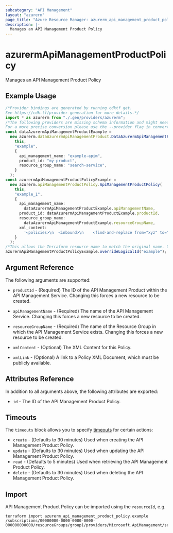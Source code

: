```yaml
---
subcategory: "API Management"
layout: "azurerm"
page_title: "Azure Resource Manager: azurerm_api_management_product_policy"
description: |-
  Manages an API Management Product Policy
---
```


# azurermApiManagementProductPolicy

Manages an API Management Product Policy

## Example Usage

```typescript
/*Provider bindings are generated by running cdktf get.
See https://cdk.tf/provider-generation for more details.*/
import * as azurerm from "./.gen/providers/azurerm";
/*The following providers are missing schema information and might need manual adjustments to synthesize correctly: azurerm.
For a more precise conversion please use the --provider flag in convert.*/
const dataAzurermApiManagementProductExample =
  new azurerm.dataAzurermApiManagementProduct.DataAzurermApiManagementProduct(
    this,
    "example",
    {
      api_management_name: "example-apim",
      product_id: "my-product",
      resource_group_name: "search-service",
    }
  );
const azurermApiManagementProductPolicyExample =
  new azurerm.apiManagementProductPolicy.ApiManagementProductPolicy(
    this,
    "example_1",
    {
      api_management_name:
        dataAzurermApiManagementProductExample.apiManagementName,
      product_id: dataAzurermApiManagementProductExample.productId,
      resource_group_name:
        dataAzurermApiManagementProductExample.resourceGroupName,
      xml_content:
        '<policies>\n  <inbound>\n    <find-and-replace from="xyz" to="abc" />\n  </inbound>\n</policies>\n',
    }
  );
/*This allows the Terraform resource name to match the original name. You can remove the call if you don't need them to match.*/
azurermApiManagementProductPolicyExample.overrideLogicalId("example");

```

## Argument Reference

The following arguments are supported:

*   `productId` - (Required) The ID of the API Management Product within the API Management Service. Changing this forces a new resource to be created.

*   `apiManagementName` - (Required) The name of the API Management Service. Changing this forces a new resource to be created.

*   `resourceGroupName` - (Required) The name of the Resource Group in which the API Management Service exists. Changing this forces a new resource to be created.

*   `xmlContent` - (Optional) The XML Content for this Policy.

*   `xmlLink` - (Optional) A link to a Policy XML Document, which must be publicly available.

## Attributes Reference

In addition to all arguments above, the following attributes are exported:

* `id` - The ID of the API Management Product Policy.

## Timeouts

The `timeouts` block allows you to specify [timeouts](https://www.terraform.io/language/resources/syntax#operation-timeouts) for certain actions:

* `create` - (Defaults to 30 minutes) Used when creating the API Management Product Policy.
* `update` - (Defaults to 30 minutes) Used when updating the API Management Product Policy.
* `read` - (Defaults to 5 minutes) Used when retrieving the API Management Product Policy.
* `delete` - (Defaults to 30 minutes) Used when deleting the API Management Product Policy.

## Import

API Management Product Policy can be imported using the `resourceId`, e.g.

```console
terraform import azurerm_api_management_product_policy.example /subscriptions/00000000-0000-0000-0000-000000000000/resourceGroups/group1/providers/Microsoft.ApiManagement/service/service1/products/exampleId/policies/policy
```
